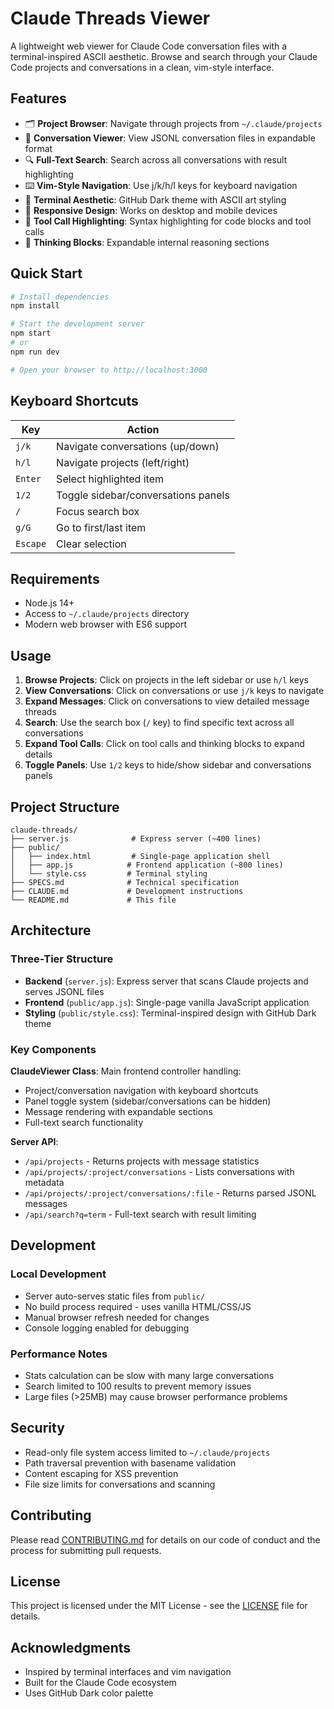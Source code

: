 # Claude Threads Viewer

A lightweight web viewer for Claude Code conversation files with a terminal-inspired ASCII aesthetic. Browse and search through your Claude Code projects and conversations in a clean, vim-style interface.

## Features

- 🗂️ **Project Browser**: Navigate through projects from `~/.claude/projects`
- 💬 **Conversation Viewer**: View JSONL conversation files in expandable format
- 🔍 **Full-Text Search**: Search across all conversations with result highlighting
- ⌨️ **Vim-Style Navigation**: Use j/k/h/l keys for keyboard navigation
- 🎨 **Terminal Aesthetic**: GitHub Dark theme with ASCII art styling
- 📱 **Responsive Design**: Works on desktop and mobile devices
- 🔧 **Tool Call Highlighting**: Syntax highlighting for code blocks and tool calls
- 🧠 **Thinking Blocks**: Expandable internal reasoning sections

## Quick Start

```bash
# Install dependencies
npm install

# Start the development server
npm start
# or
npm run dev

# Open your browser to http://localhost:3000
```

## Keyboard Shortcuts

| Key | Action |
|-----|--------|
| `j/k` | Navigate conversations (up/down) |
| `h/l` | Navigate projects (left/right) |
| `Enter` | Select highlighted item |
| `1/2` | Toggle sidebar/conversations panels |
| `/` | Focus search box |
| `g/G` | Go to first/last item |
| `Escape` | Clear selection |

## Requirements

- Node.js 14+
- Access to `~/.claude/projects` directory
- Modern web browser with ES6 support

## Usage

1. **Browse Projects**: Click on projects in the left sidebar or use `h/l` keys
2. **View Conversations**: Click on conversations or use `j/k` keys to navigate
3. **Expand Messages**: Click on conversations to view detailed message threads
4. **Search**: Use the search box (`/` key) to find specific text across all conversations
5. **Expand Tool Calls**: Click on tool calls and thinking blocks to expand details
6. **Toggle Panels**: Use `1/2` keys to hide/show sidebar and conversations panels

## Project Structure

```
claude-threads/
├── server.js              # Express server (~400 lines)
├── public/
│   ├── index.html         # Single-page application shell
│   ├── app.js            # Frontend application (~800 lines)
│   └── style.css         # Terminal styling
├── SPECS.md              # Technical specification
├── CLAUDE.md             # Development instructions
└── README.md             # This file
```

## Architecture

### Three-Tier Structure
- **Backend** (`server.js`): Express server that scans Claude projects and serves JSONL files
- **Frontend** (`public/app.js`): Single-page vanilla JavaScript application
- **Styling** (`public/style.css`): Terminal-inspired design with GitHub Dark theme

### Key Components

**ClaudeViewer Class**: Main frontend controller handling:
- Project/conversation navigation with keyboard shortcuts
- Panel toggle system (sidebar/conversations can be hidden)
- Message rendering with expandable sections
- Full-text search functionality

**Server API**:
- `/api/projects` - Returns projects with message statistics
- `/api/projects/:project/conversations` - Lists conversations with metadata
- `/api/projects/:project/conversations/:file` - Returns parsed JSONL messages
- `/api/search?q=term` - Full-text search with result limiting

## Development

### Local Development
- Server auto-serves static files from `public/`
- No build process required - uses vanilla HTML/CSS/JS
- Manual browser refresh needed for changes
- Console logging enabled for debugging

### Performance Notes
- Stats calculation can be slow with many large conversations
- Search limited to 100 results to prevent memory issues
- Large files (>25MB) may cause browser performance problems

## Security

- Read-only file system access limited to `~/.claude/projects`
- Path traversal prevention with basename validation
- Content escaping for XSS prevention
- File size limits for conversations and scanning

## Contributing

Please read [CONTRIBUTING.md](CONTRIBUTING.md) for details on our code of conduct and the process for submitting pull requests.

## License

This project is licensed under the MIT License - see the [LICENSE](LICENSE) file for details.

## Acknowledgments

- Inspired by terminal interfaces and vim navigation
- Built for the Claude Code ecosystem
- Uses GitHub Dark color palette